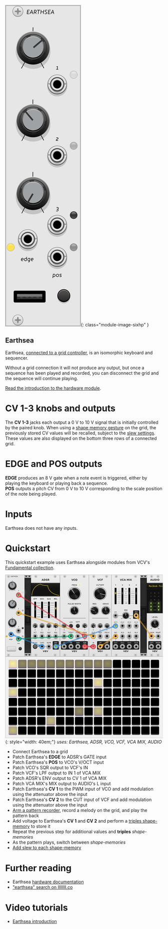 ![earthsea module screenshot](../images/earthsea.png){: class="module-image-sixhp" }
## Earthsea

Earthsea, [connected to a grid controller](../../general/connections), is an isomorphic keyboard and sequencer. 

Without a grid connection it will not produce any output, but once a sequence has been played and recorded, you can disconnect the grid and the sequence will continue playing.

[Read the introduction to the hardware module](http://monome.org/docs/earthsea/#introduction).

# CV 1-3 knobs and outputs

The **CV 1-3** jacks each output a 0 V to 10 V signal that is initially controlled by the paired knob. When using a [shape memory gesture](https://monome.org/docs/earthsea/#shape-memories) on the grid, the previously stored CV values will be recalled, subject to the [slew settings](https://monome.org/docs/earthsea/#shape-memories). These values are also displayed on the bottom three rows of a connected grid.

# EDGE and POS outputs

**EDGE** produces an 8 V gate when a note event is triggered, either by playing the keyboard or playing back a sequence.  
**POS** outputs a pitch CV from 0 V to 10 V corresponding to the scale position of the note being played.

# Inputs

Earthsea does not have any inputs.

# Quickstart
This quickstart example uses Earthsea alongside modules from VCV's [Fundamental collection](https://vcvrack.com/Fundamental).

![earthsea quickstart screenshot](../images/earthsea-quickstart.png){: style="width: 40em;"}
*uses: Earthsea, ADSR, VCO, VCF, VCA MIX, AUDIO*

- Connect Earthsea to a grid
- Patch Earthsea's **EDGE** to ADSR's GATE input
- Patch Earthsea's  **POS** to VCO's V/OCT input
- Patch VCO's SQR output to VCF's IN
- Patch VCF's LPF output to IN 1 of VCA MIX
- Patch ADSR's ENV output to CV 1 of VCA MIX
- Patch VCA MIX's MIX output to AUDIO's L input
- Patch Earthsea's **CV 1** to the PWM input of VCO and add modulation using the attenuator above the input
- Patch Earthsea's **CV 2** to the CUT input of VCF and add modulation using the attenuator above the input
- [Arm a pattern recorder](https://monome.org/docs/earthsea/#patterns), record a melody on the grid, and play the pattern back
- Add voltage to Earthsea's **CV 1** and **CV 2** and perform a [triples shape-memory](https://monome.org/docs/earthsea/#shape-memories) to store it
- Repeat the previous step for additional values and **triples** *shape-memories*
- As the pattern plays, switch between *shape-memories*
- [Add slew to each shape-memory](https://monome.org/docs/earthsea/#slew)

# Further reading

* Earthsea [hardware documentation](http://monome.org/docs/earthsea/)
* ["earthsea" search on llllllll.co](https://llllllll.co/search?q=earthsea)

# Video tutorials

* [Earthsea introduction](https://vimeo.com/113231441)
